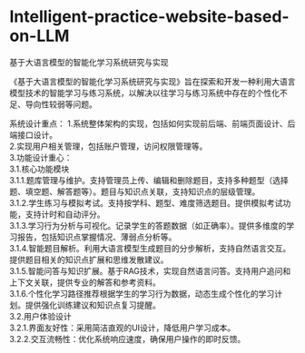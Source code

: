 # Intelligent-practice-website-based-on-LLM
基于大语言模型的智能化学习系统研究与实现

《基于大语言模型的智能化学习系统研究与实现》旨在探索和开发一种利用大语言模型技术的智能学习与练习系统，以解决以往学习与练习系统中存在的个性化不足、导向性较弱等问题。

系统设计重点：
1.系统整体架构的实现，包括如何实现前后端、前端页面设计、后端接口设计。<br>
2.实现用户相关管理，包括账户管理，访问权限管理等。<br>
3.功能设计重心：<br>
3.1.核心功能模块<br>
3.1.1.题库管理与维护。支持管理员上传、编辑和删除题目，支持多种题型（选择题、填空题、解答题等）。题目与知识点关联，支持知识点的层级管理。<br>
3.1.2.学生练习与模拟考试。支持按学科、题型、难度筛选题目。提供模拟考试功能，支持计时和自动评分。<br>
3.1.3.学习行为分析与可视化。记录学生的答题数据（如正确率）。提供多维度的学习报告，包括知识点掌握情况、薄弱点分析等。<br>
3.1.4.智能题目解析。利用大语言模型生成题目的分步解析，支持自然语言交互。提供题目相关的知识点扩展和思维发散建议。<br>
3.1.5.智能问答与知识扩展。基于RAG技术，实现自然语言问答。支持用户追问和上下文关联，提供专业的解答和参考资料。<br>
3.1.6.个性化学习路径推荐根据学生的学习行为数据，动态生成个性化的学习计划。提供强化训练建议和知识点复习提醒。<br>
3.2.用户体验设计<br>
3.2.1.界面友好性：采用简洁直观的UI设计，降低用户学习成本。<br>
3.2.2.交互流畅性：优化系统响应速度，确保用户操作的即时反馈。<br>
